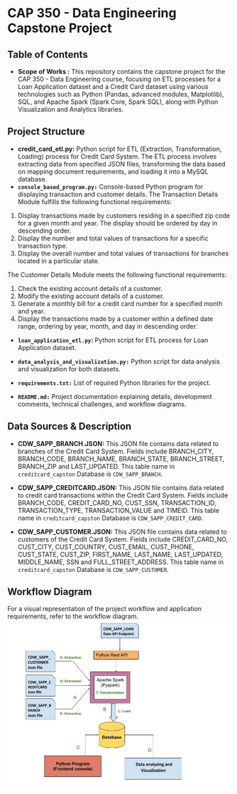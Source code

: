 # CAP 350 - Data Engineering Capstone Project

## Table of Contents
* **Scope of Works :**
This repository contains the capstone project for the CAP 350 - Data Engineering course, focusing on ETL processes for a Loan Application dataset and a Credit Card dataset using various technologies such as Python (Pandas, advanced modules, Matplotlib), SQL, and Apache Spark (Spark Core, Spark SQL), along with Python Visualization and Analytics libraries.

## Project Structure
* **credit_card_etl.py:** Python script for ETL (Extraction, Transformation, Loading) process for Credit Card System. The ETL process involves extracting data from specified JSON files, transforming the data based on mapping document requirements, and loading it into a MySQL database.
* **`console_based_program.py:`** Console-based Python program for displaying transaction and customer details.
The Transaction Details Module fulfills the following functional requirements:
1. Display transactions made by customers residing in a specified zip code for a given month and year. The display should be ordered by day in descending order.
2. Display the number and total values of transactions for a specific transaction type.
3. Display the overall number and total values of transactions for branches located in a particular state.

The Customer Details Module meets the following functional requirements:
1. Check the existing account details of a customer.
2. Modify the existing account details of a customer.
3. Generate a monthly bill for a credit card number for a specified month and year.
4. Display the transactions made by a customer within a defined date range, ordering by year, month, and day in descending order.






* **`loan_application_etl.py`:** Python script for ETL process for Loan Application dataset.

* **`data_analysis_and_visualization.py:`** Python script for data analysis and visualization for both datasets.
* **`requirements.txt:`** List of required Python libraries for the project.
* **`README.md:`** Project documentation explaining details, development comments, technical challenges, and workflow diagrams.

## Data Sources & Description
* **CDW_SAPP_BRANCH.JSON:** This JSON file contains data related to branches of the Credit Card System. Fields include BRANCH_CITY, BRANCH_CODE, BRANCH_NAME, BRANCH_STATE, BRANCH_STREET, BRANCH_ZIP and LAST_UPDATED. This table name in `creditcard_capston` Database is `CDW_SAPP_BRANCH`.

* **CDW_SAPP_CREDITCARD.JSON:** This JSON file contains data related to credit card transactions within the Credit Card System. Fields include BRANCH_CODE, CREDIT_CARD_NO, CUST_SSN, TRANSACTION_ID, TRANSACTION_TYPE, TRANSACTION_VALUE and TIMEID. This table name in `creditcard_capston` Database is `CDW_SAPP_CREDIT_CARD`.

* **CDW_SAPP_CUSTOMER.JSON:** This JSON file contains data related to customers of the Credit Card System. Fields include CREDIT_CARD_NO, CUST_CITY, CUST_COUNTRY, CUST_EMAIL, CUST_PHONE, CUST_STATE, CUST_ZIP, FIRST_NAME, LAST_NAME, LAST_UPDATED, MIDDLE_NAME, SSN and FULL_STREET_ADDRESS. This table name in `creditcard_capston` Database is `CDW_SAPP_CUSTOMER`.

## Workflow Diagram
For a visual representation of the project workflow and application requirements, refer to the workflow diagram.<img src="schema.png"/>